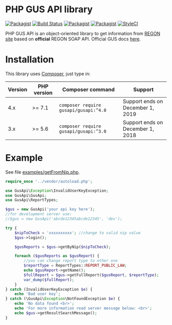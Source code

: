 PHP GUS API library
===================
[![Packagist](https://img.shields.io/packagist/l/gusapi/gusapi.svg)](https://packagist.org/packages/gusapi/gusapi)
[![Build Status](https://travis-ci.org/johnzuk/GusApi.svg?branch=master)](https://travis-ci.org/johnzuk/GusApi)
[![Packagist](https://img.shields.io/packagist/v/gusapi/gusapi.svg)](https://packagist.org/packages/gusapi/gusapi)
[![Packagist](https://img.shields.io/packagist/dt/gusapi/gusapi.svg)](https://packagist.org/packages/gusapi/gusapi)
[![StyleCI](https://styleci.io/repos/30836493/shield?branch=master)](https://styleci.io/repos/30836493)

PHP GUS API is an object-oriented library to get information from [REGON site](https://wyszukiwarkaregon.stat.gov.pl/wsBIR/UslugaBIRzewnPubl.svc) based on **official** REGON SOAP API.
Official GUS docs [here](http://bip.stat.gov.pl/dzialalnosc-statystyki-publicznej/rejestr-regon/interfejsyapi/jak-skorzystac-informacja-dla-podmiotow-komercyjnych/).

Installation
======================
This library uses [Composer](https://packagist.org/packages/gusapi/gusapi), just type in:

|Version|PHP version |Composer command                           |Support                           |
|-------|------------|-------------------------------------------|----------------------------------|
|4.x    | >= 7.1     | ```composer require gusapi/gusapi:^4.0``` | Support ends on December 1, 2019 |
|3.x    | >= 5.6     | ```composer require gusapi/gusapi:^3.0``` | Support ends on December 1, 2018 |



Example
======================
See file [examples/getFromNip.php](examples/getFromNip.php).

```php
require_once '../vendor/autoload.php';

use GusApi\Exception\InvalidUserKeyException;
use GusApi\GusApi;
use GusApi\ReportTypes;

$gus = new GusApi('your api key here');
//for development server use:
//$gus = new GusApi('abcde12345abcde12345', 'dev');

try {
    $nipToCheck = 'xxxxxxxxxx'; //change to valid nip value
    $gus->login();

    $gusReports = $gus->getByNip($nipToCheck);

    foreach ($gusReports as $gusReport) {
        //you can change report type to other one
        $reportType = ReportTypes::REPORT_PUBLIC_LAW;
        echo $gusReport->getName();
        $fullReport = $gus->getFullReport($gusReport, $reportType);
        var_dump($fullReport);
    }
} catch (InvalidUserKeyException $e) {
    echo 'Bad user key';
} catch (\GusApi\Exception\NotFoundException $e) {
    echo 'No data found <br>';
    echo 'For more information read server message below: <br>';
    echo $gus->getResultSearchMessage();
}

```



